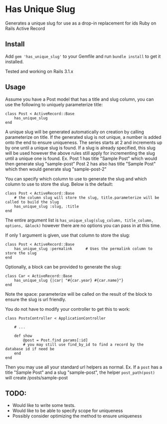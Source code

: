 # Has Unique Slug
Generates a unique slug for use as a drop-in replacement for ids Ruby on Rails Active Record

## Install

Add `gem 'has_unique_slug'` to your Gemfile and run `bundle install` to get it installed.

Tested and working on Rails 3.1.x

## Usage

Assume you have a Post model that has a title and slug column, you can use the following to uniquely parameterize title:

	class Post < ActiveRecord::Base
		has_unique_slug
	end
	

A unique slug will be generated automatically on creation by calling parameterize on title.
If the generated slug is not unique, a number is added onto the end to ensure uniqueness. The series starts at 2 and increments up by one until a unique slug is found.
If a slug is already specified, this slug will be used however the above rules still apply for incrementing the slug until a unique one is found.
Ex. Post 1 has title "Sample Post" which would then generate slug "sample-post"
    Post 2 has also has title "Sample Post" which then would generate slug "sample-post-2"

You can specify which column to use to generate the slug and which column to use to store the slug. Below is the default:

	class Post < ActiveRecord::Base
	    # the column slug will store the slug, title.parameterize will be called to build the slug
		has_unique_slug :slug, :title
	end	

The entire argument list is `has_unique_slug(slug_column, title_column, options, &block)` however there are no options you can pass in at this time.

If only 1 argument is given, use that column to store the slug:

	class Post < ActiveRecord::Base
		has_unique_slug :permalink		# Uses the permalink column to store the slug
	end

Optionally, a block can be provided to generate the slug:

    class Car < ActiveRecord::Base
        has_unique_slug {|car| "#{car.year} #{car.name}"}
    end
Note the space: parameterize will be called on the result of the block to ensure the slug is url friendly.

You do not have to modify your controller to get this to work:

    class PostsController < ApplicationController
        
        # ...
        
        def show
            @post = Post.find params[:id]
            # you may still use find_by_id to find a record by the database id if need be
        end
    end     

Then you may use all your standard url helpers as normal.
Ex. If a `post` has a title "Sample Post" and a slug "sample-post", the helper `post_path(post)` will create /posts/sample-post

## TODO:

- Would like to write some tests.
- Would like to be able to specify scope for uniqueness
- Possibly consider optimizing the method to ensure uniqueness